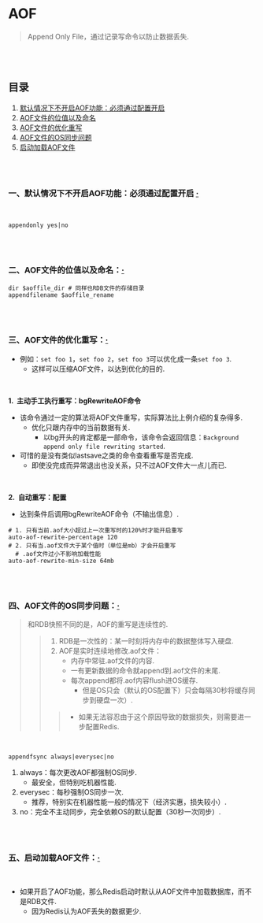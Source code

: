 # AOF
> Append Only File，通过记录写命令以防止数据丢失.

<br><br>

## 目录

1. [默认情况下不开启AOF功能：必须通过配置开启]()
2. [AOF文件的位值以及命名]()
3. [AOF文件的优化重写]()
4. [AOF文件的OS同步问题]()
5. [启动加载AOF文件]()

<br><br>

### 一、默认情况下不开启AOF功能：必须通过配置开启  [·](#目录)

<br>

```Shell
appendonly yes|no
```

<br><br>

### 二、AOF文件的位值以及命名：[·](#目录)

```Shell
dir $aoffile_dir # 同样也RDB文件的存储目录
appendfilename $aoffile_rename
```

<br><br>

### 三、AOF文件的优化重写：[·](#目录)

- 例如：`set foo 1`，`set foo 2`，`set foo 3`可以优化成一条`set foo 3`.
   - 这样可以压缩AOF文件，以达到优化的目的.

<br>

**1.&nbsp; 主动手工执行重写：bgRewriteAOF命令**

- 该命令通过一定的算法将AOF文件重写，实际算法比上例介绍的复杂得多.
   - 优化只跟内存中的当前数据有关.
      - 以bg开头的肯定都是一部命令，该命令会返回信息：`Background append only file rewriting started`.
- 可惜的是没有类似lastsave之类的命令查看重写是否完成.
   - 即使没完成而异常退出也没关系，只不过AOF文件大一点儿而已.

<br>

**2.&nbsp; 自动重写：配置**  

- 达到条件后调用bgRewriteAOF命令（不输出信息）.

```Shell
# 1. 只有当前.aof大小超过上一次重写时的120%时才能开启重写
auto-aof-rewrite-percentage 120
# 2. 只有当.aof文件大于某个值时（单位是mb）才会开启重写
  # .aof文件过小不影响加载性能
auto-aof-rewrite-min-size 64mb
```

<br><br>

### 四、AOF文件的OS同步问题：[·](#目录)
> 和RDB快照不同的是，AOF的重写是连续性的.
>
>> 1. RDB是一次性的：某一时刻将内存中的数据整体写入硬盘.
>> 2. AOF是实时连续地修改.aof文件：
>>    - 内存中常驻.aof文件的内容.
>>    - 一有更新数据的命令就append到.aof文件的末尾.
>>    - 每次append都将.aof内容flush进OS缓存.
>>       - 但是OS只会（默认的OS配置下）只会每隔30秒将缓存同步到硬盘一次）.
>>
>>> - 如果无法容忍由于这个原因导致的数据损失，则需要进一步配置Redis.

<br>

```Shell
appendfsync always|everysec|no
```

1. always：每次更改AOF都强制OS同步.
   - 最安全，但特别吃机器性能.
2. everysec：每秒强制OS同步一次.
   - 推荐，特别实在机器性能一般的情况下（经济实惠，损失较小）.
3. no：完全不主动同步，完全依赖OS的默认配置（30秒一次同步）.

<br><br>

### 五、启动加载AOF文件：[·](#目录)

<br>

- 如果开启了AOF功能，那么Redis启动时默认从AOF文件中加载数据库，而不是RDB文件.
   - 因为Redis认为AOF丢失的数据更少.
